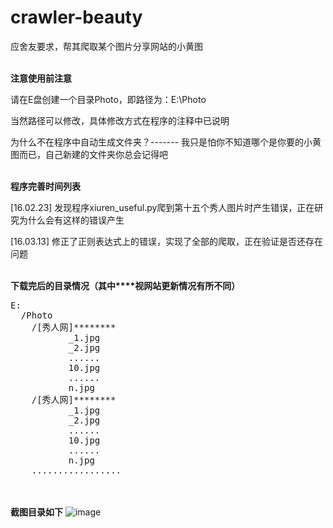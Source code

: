 # crawler-beauty
</p>应舍友要求，帮其爬取某个图片分享网站的小黄图</p>
<br/>
<B>注意使用前注意</B>
<p>请在E盘创建一个目录Photo，即路径为：E:\Photo</p>
<p>当然路径可以修改，具体修改方式在程序的注释中已说明</p>
<p>为什么不在程序中自动生成文件夹？------- 我只是怕你不知道哪个是你要的小黄图而已，自己新建的文件夹你总会记得吧</p>
<br/>
<B>程序完善时间列表</B>
<p>[16.02.23]  发现程序xiuren_useful.py爬到第十五个秀人图片时产生错误，正在研究为什么会有这样的错误产生</p>
<p>[16.03.13]  修正了正则表达式上的错误，实现了全部的爬取，正在验证是否还存在问题</p>
<br/>
<B>下载完后的目录情况（其中****视网站更新情况有所不同）</B>
<div class="cnblogs_Highlighter">
<pre class="brush:html;gutter:true;">E:
  /Photo
    /[秀人网]********
           _1.jpg
           _2.jpg
           ......
           10.jpg
           ......
           n.jpg
    /[秀人网]********
           _1.jpg
           _2.jpg
           ......
           10.jpg
           ......
           n.jpg
    .................
</pre>
</div>
<p>　　</p>

<B>截图目录如下</B>
![image](https://github.com/zhongjiajie/crawler-beauty/edit/master/SampleResult.jpg)
